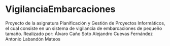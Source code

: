# VigilanciaEmbarcaciones
Proyecto de la asignatura Planificación y Gestión de Proyectos Informáticos, el cual consiste en un sistema de vigilancia de embarcaciones de pequeño tamaño.
Realizado por:
Álvaro Caño Soto
Alejandro Cuevas Fernández
Antonio Labandón Mateos
